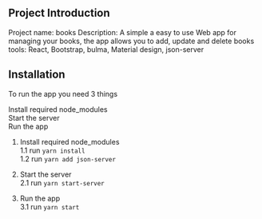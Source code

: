 ## Project Introduction
Project name: books
Description: A simple a easy to use Web app for managing your books, the app allows you to add, update and delete books
tools: React, Bootstrap, bulma, Material design, json-server


## Installation
To run the app you need 3 things 

 Install required node_modules <br>
 Start the server <br>
 Run the app<br>

1. Install required node_modules <br>
1.1 run `yarn install ` <br>
1.2 run `yarn add json-server` <br>

2. Start the server <br>
2.1 run `yarn start-server`<br>

3. Run the app <br>
3.1 run ` yarn start `





